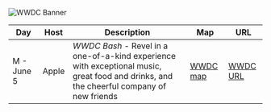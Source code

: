 ![WWDC Banner](https://devimages.apple.com.edgekey.net/wwdc/images/wwdc14-home-branding.png)


| Day | Host | Description |  Map | URL |
|-----------|-----------|------------|------------|---|
| M - June 5 | Apple | *WWDC Bash* - Revel in a one-of-a-kind experience with exceptional music, great food and drinks, and the cheerful company of new friends| [WWDC map][] | [WWDC URL][] |


[WWDC URL]: https://developer.apple.com/wwdc/events/
[WWDC map]: https://www.google.com/maps/preview?client=safari&q=750+howard+street+94103&ie=UTF-8&hq=&hnear=0x808580876a59eefb:0xf5aee847734859a9,750+Howard+St,+San+Francisco,+CA+94103&gl=us&ei=HpV8U_R876-xBL6agMAN&ved=0CCsQ8gEwAA"
